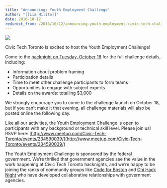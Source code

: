 ```yaml
---
title: "Announcing: Youth Employment Challenge"
author: "[[Lia Milito]]"
date: 2016-10-12
redirect_from: /2016/10/12/announcing-youth-employment-civic-tech-challenge/
---
```

![](/assets/images/posts/announcing-youth-employment-challenge/IMG_20160308_200128.jpg)

Civic Tech Toronto is excited to host the Youth Employment Challenge! 

Come to the [hacknight on Tuesday, October 18](http://www.meetup.com/Civic-Tech-Toronto/events/234590039/) for the full challenge details, including:

- Information about problem framing
- Participation details
- Time to meet other challenge participants to form teams
- Opportunities to engage with subject experts
- Details on the awards: totalling $3,000

We strongly encourage you to come to the challenge launch on October 18, but if you can’t make it that evening, all challenge materials will also be posted online the following day.

Like all our activities, the Youth Employment Challenge is open to participants with any background or technical skill level. Please join us! RSVP here: [http://www.meetup.com/Civic-Tech-Toronto/events/234590039/](http://www.meetup.com/Civic-Tech-Toronto/events/234590039/)

The Youth Employment Challenge is sponsored by the federal government. We’re thrilled that government agencies see the value in the work happening at Civic Tech Toronto hacknights, and we’re happy to be joining the ranks of community groups like [Code for Boston](http://www.codeforboston.org/) and [Chi Hack Night](https://chihacknight.org/) who have developed collaborative relationships with government agencies.